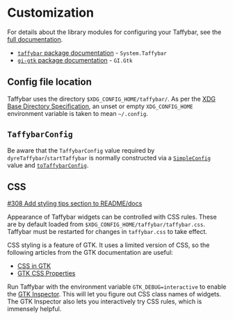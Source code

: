 # Customization

For details about the library modules for configuring your Taffybar,
see the [full documentation][hackage].

[hackage]: https://hackage.haskell.org/package/taffybar
[gi-gtk]: https://hackage.haskell.org/package/gi-gtk

- [`taffybar` package documentation][hackage] - `System.Taffybar`
- [`gi-gtk` package documentation][gi-gtk] - `GI.Gtk`

## Config file location

Taffybar uses the directory `$XDG_CONFIG_HOME/taffybar/`. As per the
[XDG Base Directory Specification][basedir-spec], an unset or empty
`XDG_CONFIG_HOME` environment variable is taken to mean `~/.config`.

[basedir-spec]: https://specifications.freedesktop.org/basedir-spec/latest/#variables

## `TaffybarConfig`

Be aware that the `TaffybarConfig` value required by `dyreTaffybar`/`startTaffybar` is normally constructed via a [`SimpleConfig`](https://hackage.haskell.org/package/taffybar/docs/System-Taffybar-SimpleConfig.html#t:SimpleTaffyConfig) value and [`toTaffybarConfig`](https://hackage.haskell.org/package/taffybar/docs/System-Taffybar-SimpleConfig.html#v:toTaffybarConfig).

## CSS

[#308 Add styling tips section to README/docs](https://github.com/taffybar/taffybar/issues/308)

Appearance of Taffybar widgets can be controlled with CSS rules. These
are by default loaded from `$XDG_CONFIG_HOME/taffybar/taffybar.css`. Taffybar
must be restarted for changes in `taffybar.css` to take effect.

CSS styling is a feature of GTK. It uses a limited version of CSS, so
the following articles from the GTK documentation are useful:
- [CSS in GTK](https://docs.gtk.org/gtk3/css-overview.html)
- [GTK CSS Properties](https://docs.gtk.org/gtk3/css-properties.html)

Run Taffybar with the environment variable `GTK_DEBUG=interactive` to
enable the [GTK Inspector][inspector]. This will let you figure out
CSS class names of widgets. The GTK Inspector also lets you
interactively try CSS rules, which is immensely helpful.

[inspector]: https://developer.gnome.org/documentation/tools/inspector.html
